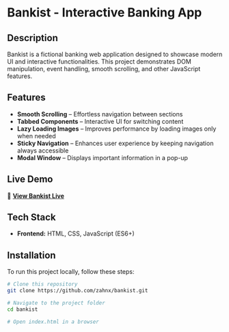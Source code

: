 # Bankist - Interactive Banking App

## Description
Bankist is a fictional banking web application designed to showcase modern UI and interactive functionalities. This project demonstrates DOM manipulation, event handling, smooth scrolling, and other JavaScript features.

## Features
- **Smooth Scrolling** – Effortless navigation between sections  
- **Tabbed Components** – Interactive UI for switching content  
- **Lazy Loading Images** – Improves performance by loading images only when needed  
- **Sticky Navigation** – Enhances user experience by keeping navigation always accessible  
- **Modal Window** – Displays important information in a pop-up  

## Live Demo
🔗 **[View Bankist Live](https://zahnx.github.io/bankist/)**  

## Tech Stack
- **Frontend:** HTML, CSS, JavaScript (ES6+)

## Installation
To run this project locally, follow these steps:  

```bash
# Clone this repository
git clone https://github.com/zahnx/bankist.git

# Navigate to the project folder
cd bankist

# Open index.html in a browser
